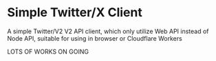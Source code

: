 Simple Twitter/X Client
=====================

A simple Twitter/V2 V2 API client, which only utilize Web API instead of Node API, suitable for using in browser or Cloudflare Workers

LOTS OF WORKS ON GOING